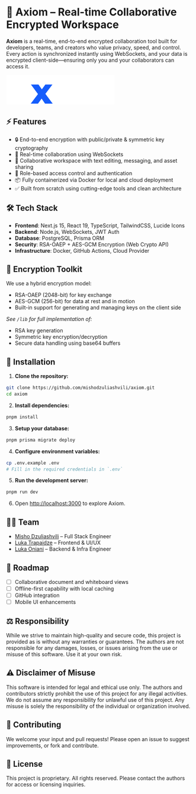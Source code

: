 # 🔐 Axiom – Real-time Collaborative Encrypted Workspace

**Axiom** is a real-time, end-to-end encrypted collaboration tool built for developers, teams, and creators who value privacy, speed, and control. Every action is synchronized instantly using WebSockets, and your data is encrypted client-side—ensuring only you and your collaborators can access it.

![Axiom logo](./axiom.svg)

## ⚡ Features

- 🔒 End-to-end encryption with public/private & symmetric key cryptography
- 🔄 Real-time collaboration using WebSockets
- 🧠 Collaborative workspace with text editing, messaging, and asset sharing
- 🧩 Role-based access control and authentication
- 📦 Fully containerized via Docker for local and cloud deployment
- ✅ Built from scratch using cutting-edge tools and clean architecture

## 🛠️ Tech Stack

- **Frontend**: Next.js 15, React 19, TypeScript, TailwindCSS, Lucide Icons
- **Backend**: Node.js, WebSockets, JWT Auth
- **Database**: PostgreSQL, Prisma ORM
- **Security**: RSA-OAEP + AES-GCM Encryption (Web Crypto API)
- **Infrastructure**: Docker, GitHub Actions, Cloud Provider

## 🔐 Encryption Toolkit

We use a hybrid encryption model:

- RSA-OAEP (2048-bit) for key exchange
- AES-GCM (256-bit) for data at rest and in motion
- Built-in support for generating and managing keys on the client side

_See `/lib` for full implementation of:_

- RSA key generation
- Symmetric key encryption/decryption
- Secure data handling using base64 buffers

## 🧪 Installation

1. **Clone the repository:**

```bash
git clone https://github.com/mishodzuliashvili/axiom.git
cd axiom
```

2. **Install dependencies:**

```bash
pnpm install
```

3. **Setup your database:**

```bash
pnpm prisma migrate deploy
```

4. **Configure environment variables:**

```bash
cp .env.example .env
# Fill in the required credentials in `.env`
```

5. **Run the development server:**

```bash
pnpm run dev
```

6. Open [http://localhost:3000](http://localhost:3000) to explore Axiom.

## 👨‍💻 Team

- [Misho Dzuliashvili](https://github.com/mishodzuliashvili) – Full Stack Engineer
- [Luka Trapaidze](https://github.com/I-Bumblebee) – Frontend & UI/UX
- [Luka Oniani](https://github.com/lukabatoni) – Backend & Infra Engineer

## 🚧 Roadmap

- [ ] Collaborative document and whiteboard views
- [ ] Offline-first capability with local caching
- [ ] GitHub integration
- [ ] Mobile UI enhancements

## ⚖️ Responsibility

While we strive to maintain high-quality and secure code, this project is provided as is without any warranties or guarantees. The authors are not responsible for any damages, losses, or issues arising from the use or misuse of this software. Use it at your own risk.

## ⚠️ Disclaimer of Misuse

This software is intended for legal and ethical use only. The authors and contributors strictly prohibit the use of this project for any illegal activities.
We do not assume any responsibility for unlawful use of this project. Any misuse is solely the responsibility of the individual or organization involved.

## 🤝 Contributing

We welcome your input and pull requests! Please open an issue to suggest improvements, or fork and contribute.

## 📝 License

This project is proprietary. All rights reserved. Please contact the authors for access or licensing inquiries.
